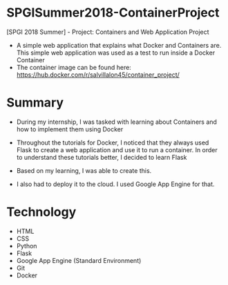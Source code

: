 # SPGISummer2018-ContainerProject
[SPGI 2018 Summer] - Project: Containers and Web Application Project
- A simple web application that explains what Docker and Containers are. This simple web application was used as a test to run inside a 
Docker Container
- The container image can be found here: https://hub.docker.com/r/salvillalon45/container_project/

# Summary
- During my internship, I was tasked with learning about Containers and how to implement them using Docker

- Throughout the tutorials for Docker, I noticed that they always used Flask to create a web application and use it to run a container. In 
order to understand these tutorials better, I decided to learn Flask

- Based on my learning, I was able to create this.

- I also had to deploy it to the cloud. I used Google App Engine for that.

# Technology
- HTML
- CSS
- Python
- Flask
- Google App Engine (Standard Environment)
- Git
- Docker

